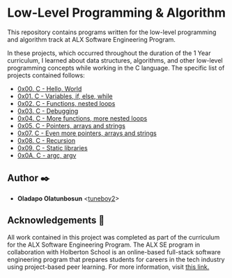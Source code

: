 # Low-Level Programming & Algorithm
This repository contains programs written for the low-level programming and algorithm track at ALX Software Engineering Program.

In these projects, which occurred throughout the duration of the 1 Year curriculum, I learned about data structures, algorithms, and other low-level programming concepts while working in the C language. The specific list of projects contained follows:
- [0x00. C - Hello, World](https://github.com/tuneboy2/alx-low_level_programming/tree/master/0x00-hello_world)
- [0x01. C - Variables, if, else, while](https://github.com/tuneboy2/alx-low_level_programming/tree/master/0x01-variables_if_else_while)
- [0x02. C - Functions, nested loops](https://github.com/tuneboy2/alx-low_level_programming/tree/master/0x02-functions_nested_loops)
- [0x03. C - Debugging](https://github.com/tuneboy2/alx-low_level_programming/tree/master/0x03-debugging)
- [0x04. C - More functions, more nested loops](https://github.com/tuneboy2/alx-low_level_programming/tree/master/0x04-more_functions_nested_loops)
- [0x05. C - Pointers, arrays and strings](https://github.com/tuneboy2/alx-low_level_programming/tree/master/0x05-pointers_arrays_strings)
- [0x07. C - Even more pointers, arrays and strings](https://github.com/tuneboy2/alx-low_level_programming/tree/master/0x07-pointers_arrays_strings)
- [0x08. C - Recursion](https://github.com/tuneboy2/alx-low_level_programming/tree/master/0x08-recursion)
- [0x09. C - Static libraries](https://github.com/tuneboy2/alx-low_level_programming/tree/master/0x09-static_libraries)
- [0x0A. C - argc, argv](https://github.com/tuneboy2/alx-low_level_programming/tree/master/0x0A-argc_argv)
## Author :black_nib:
- **Oladapo Olatunbosun** <[tuneboy2](https://github.com/tuneboy2)>
## Acknowledgements :pray:
All work contained in this project was completed as part of the curriculum for the ALX Software Engineering Program. The ALX SE program in collaboration with Holberton School is an online-based full-stack software engineering program that prepares students for careers in the tech industry using project-based peer learning. For more information, visit [this link.](https://www.alxafrica.com/)


